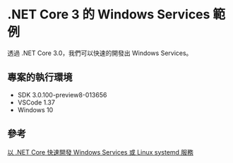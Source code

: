 # .NET Core 3 的 Windows Services 範例

透過 .NET Core 3.0，我們可以快速的開發出 Windows Services。

## 專案的執行環境

* SDK 3.0.100-preview8-013656
* VSCode 1.37
* Windows 10

## 參考

[以 .NET Core 快速開發 Windows Services 或 Linux systemd 服務](http://yingclin.github.io/2019/windows-services-or-linux-systemd-in-netcore.html)
